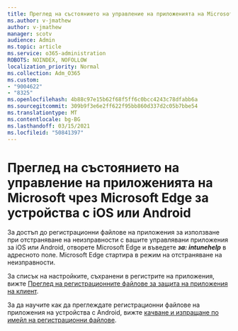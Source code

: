 ```yaml
---
title: Преглед на състоянието на управление на приложенията на Microsoft чрез Microsoft Edge за устройства с iOS или Android
ms.author: v-jmathew
author: v-jmathew
manager: scotv
audience: Admin
ms.topic: article
ms.service: o365-administration
ROBOTS: NOINDEX, NOFOLLOW
localization_priority: Normal
ms.collection: Adm_O365
ms.custom:
- "9004622"
- "8325"
ms.openlocfilehash: 4b88c97e15b62f68f5ff6c0bcc4243c78dfabb6a
ms.sourcegitcommit: 309b9f3e6e2ff622f95bb860d337d2c05b7bbe54
ms.translationtype: MT
ms.contentlocale: bg-BG
ms.lasthandoff: 03/15/2021
ms.locfileid: "50841397"
---
```

# <a name="view-the-management-status-of-microsoft-apps-using-microsoft-edge-for-ios-or-android-devices"></a>Преглед на състоянието на управление на приложенията на Microsoft чрез Microsoft Edge за устройства с iOS или Android

За достъп до регистрационни файлове на приложения за използване при отстраняване на неизправности с вашите управлявани приложения за iOS или Android, отворете Microsoft Edge и въведете ***за: intunehelp*** в адресното поле. Microsoft Edge стартира в режим на отстраняване на неизправности.

За списък на настройките, съхранени в регистрите на приложения, вижте [Преглед на регистрационните файлове за защита на приложения на клиент](https://go.microsoft.com/fwlink/?linkid=2141401).

За да научите как да преглеждате регистрационни файлове на приложения на устройства с Android, вижте [качване и изпращане по имейл на регистрационни файлове](https://go.microsoft.com/fwlink/?linkid=2141408).
